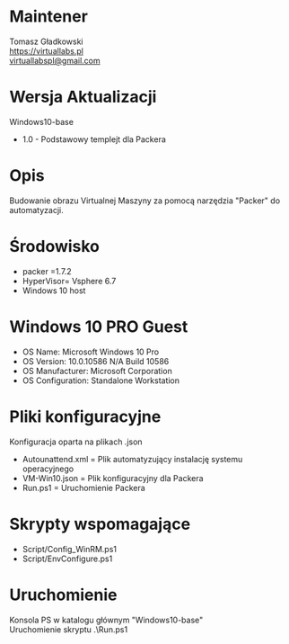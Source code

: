 # Maintener
Tomasz Gładkowski
<br>
https://virtuallabs.pl
<br>
virtuallabspl@gmail.com
<br>

# Wersja Aktualizacji
Windows10-base

* 1.0 - Podstawowy templejt dla Packera

# Opis

Budowanie obrazu Virtualnej Maszyny za pomocą narzędzia "Packer" do automatyzacji.
<br>

# Środowisko

* packer =1.7.2
* HyperVisor= Vsphere 6.7
* Windows 10 host 

# Windows 10 PRO Guest

* OS Name:                   Microsoft Windows 10 Pro
* OS Version:                10.0.10586 N/A Build 10586
* OS Manufacturer:           Microsoft Corporation
* OS Configuration:          Standalone Workstation

# Pliki konfiguracyjne

Konfiguracja oparta na plikach .json
<br>
* Autounattend.xml = Plik automatyzujący instalację systemu operacyjnego
* VM-Win10.json = Plik konfiguracyjny dla Packera
* Run.ps1 = Uruchomienie Packera

# Skrypty wspomagające

* Script/Config_WinRM.ps1
* Script/EnvConfigure.ps1


# Uruchomienie
Konsola PS w katalogu głównym "Windows10-base"
<br>
Uruchomienie skryptu .\Run.ps1
<br>



